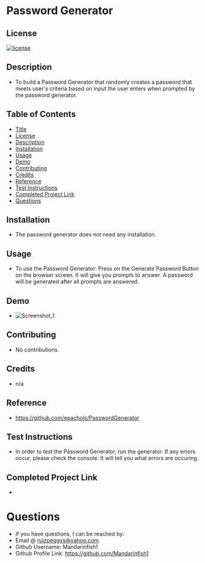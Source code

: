 # Password Generator

## License

[![license](https://img.shields.io/badge/License-MIT-blue)](https://opensource.org/licenses/MIT)

## Description

- To build a Password Generator that randomly creates a password that meets user's criteria based on input the user enters when prompted by the password generator.

## Table of Contents

- [Title](#title)
- [License](#license)
- [Description](#description)
- [Installation](#installation)
- [Usage](#usage)
- [Demo](#demo)
- [Contributing](#contributing)
- [Credits](#credits)
- [Reference](#reference)
- [Test Instructions](#test-instructions)
- [Completed Project Link](#completed-project-link)
- [Questions](#questions)

## Installation

- The password generator does not need any installation.

## Usage

- To use the Password Generator: Press on the Generate Password Button on the browser screen. It will give you prompts to answer. A password will be generated after all prompts are answered.

## Demo

- ![Screenshot_1](https://user-images.githubusercontent.com/66844643/216737053-c559c22f-0309-4368-9a10-a1bdbd1ad55c.png)

## Contributing

- No contributions.

## Credits

- n/a

## Reference

- https://github.com/epachols/PasswordGenerator

## Test Instructions

- In order to test the Password Generator, run the generator. If any errors occur, please check the console. It will tell you what errors are occuring.

## Completed Project Link

-

# Questions

- If you have questions, I can be reached by:
- Email @ ruizpeggys@yahoo.com
- Github Username: Mandarinfish1
- Github Profile Link: https://github.com/Mandarinfish1
